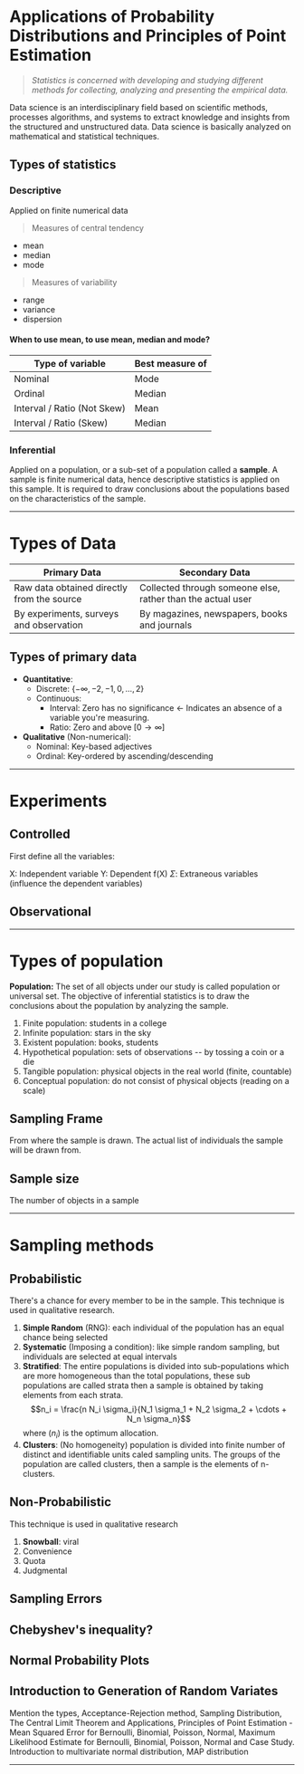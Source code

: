 # Applications of Probability Distributions and Principles of Point Estimation

> _Statistics is concerned with developing and studying different methods for collecting, analyzing and presenting the empirical data._

Data science is an interdisciplinary field based on scientific methods, processes algorithms, and systems to extract knowledge and insights from the structured and unstructured data. Data science is basically analyzed on mathematical and statistical techniques.

## Types of statistics

### Descriptive

Applied on finite numerical data

> Measures of central tendency

- mean
- median
- mode

> Measures of variability

- range
- variance
- dispersion

#### When to use mean, to use mean, median and mode?

| Type of variable            | Best measure of |
| --------------------------- | --------------- |
| Nominal                     | Mode            |
| Ordinal                     | Median          |
| Interval / Ratio (Not Skew) | Mean            |
| Interval / Ratio (Skew)     | Median          |
### Inferential

Applied on a population, or a sub-set of a population called a **sample**. A sample is finite numerical data, hence descriptive statistics is applied on this sample. It is required to draw conclusions about the populations based on the characteristics of the sample.

---
# Types of Data

| Primary Data                               | Secondary Data                                              |
| ------------------------------------------ | ----------------------------------------------------------- |
| Raw data obtained directly from the source | Collected through someone else, rather than the actual user |
| By experiments, surveys and observation    | By magazines, newspapers, books and journals                |

## Types of primary data

- **Quantitative**:
  - Discrete: $\{ -\infty, -2, -1, 0, \ldots, 2 \}$
  - Continuous:
    - Interval: Zero has no significance <- Indicates an absence of a variable you're measuring.
    - Ratio: Zero and above $[0 \rightarrow \infty]$
- **Qualitative** (Non-numerical):
  - Nominal: Key-based adjectives
  - Ordinal: Key-ordered by ascending/descending

---
# Experiments

## Controlled

First define all the variables:

X: Independent variable
Y: Dependent f(X)
${ \Sigma}$: Extraneous variables (influence the dependent variables)

## Observational

---
# Types of population

**Population:** The set of all objects under our study is called population or universal set. The objective of inferential statistics is to draw the conclusions about the population by analyzing the sample.

1. Finite population: students in a college
2. Infinite population: stars in the sky
3. Existent population: books, students
4. Hypothetical population: sets of observations -- by tossing a coin or a die
5. Tangible population: physical objects in the real world (finite, countable)
6. Conceptual population: do not consist of physical objects (reading on a scale)

## Sampling Frame

From where the sample is drawn. The actual list of individuals the sample will be drawn from.

## Sample size

The number of objects in a sample

---
# Sampling methods

## Probabilistic

There's a chance for every member to be in the sample. This technique is used in qualitative research.

1. **Simple Random** (RNG): each individual of the population has an equal chance being selected
2. **Systematic** (Imposing a condition): like simple random sampling, but individuals are selected at equal intervals
3. **Stratified**: The entire populations is divided into sub-populations which are more homogeneous than the total populations, these sub populations are called strata then a sample is obtained by taking elements from each strata. $$n_i = \frac{n N_i \sigma_i}{N_1 \sigma_1 + N_2 \sigma_2 + \cdots + N_n \sigma_n}$$where ${( n_i )}$ is the optimum allocation.
4. **Clusters**: (No homogeneity) population is divided into finite number of distinct and identifiable units caled sampling units. The groups of the population are called clusters, then a sample is the elements of n-clusters.  

## Non-Probabilistic

This technique is used in qualitative research

1. **Snowball**: viral
2. Convenience
3. Quota
4. Judgmental

## Sampling Errors

## Chebyshev's inequality?

## Normal Probability Plots

## Introduction to Generation of Random Variates

Mention the types, Acceptance-Rejection method, Sampling Distribution, The Central Limit Theorem and Applications, Principles of Point Estimation - Mean Squared Error for Bernoulli, Binomial, Poisson, Normal, Maximum Likelihood Estimate for Bernoulli, Binomial, Poisson, Normal and Case Study. Introduction to multivariate normal distribution, MAP distribution


---

